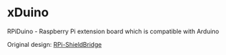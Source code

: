 xDuino
======

RPiDuino - Raspberry Pi extension board which is compatible with Arduino

Original design: [RPi-ShieldBridge](http://www.watterott.com/en/RPi-ShieldBridge)
